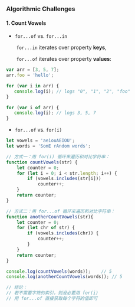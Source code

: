 ### Algorithmic Challenges

#### 1. Count Vowels

* `for...of`  vs. `for...in` 

   ​	`for...in` iterates over property **keys**, 

   ​	`for...of` iterates over property **values**:

```js
var arr = [3, 5, 7];
arr.foo = 'hello';

for (var i in arr) {
   console.log(i); // logs "0", "1", "2", "foo"
}

for (var i of arr) {
   console.log(i); // logs 3, 5, 7
}
```

* `for...of` vs. `for(i)`

```js
let vowels = 'aeiouAEIOU';
let words = 'SomE rAndom words';

// 方式一：用 for(i) 循环来遍历和对比字符串：
function countVowels(str) {
    let counter = 0;
    for (let i = 0; i < str.length; i++) {
        if (vowels.includes(str[i]))
            counter++;
    }
    return counter;
}

// 方式二：用 for...of 循环来遍历和对比字符串：
function anotherCountVowels(str){
    let counter = 0;
    for (let chr of str) {
        if (vowels.includes(chr)) {
            counter++;
        }
    }
    return counter;
}

console.log(countVowels(words));	// 5
console.log(anotherCountVowels(words));	// 5

// 结论：
// 若不需要字符的索引，则没必要用 for(i) 
// 用 for...of 直接获取每个字符的值即可
```

